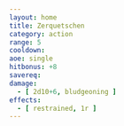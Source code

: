 ```yaml
---
layout: home
title: Zerquetschen
category: action
range: 5
cooldown: 
aoe: single
hitbonus: +8
savereq:
damage:
  - [ 2d10+6, bludgeoning ]
effects:
  - [ restrained, 1r ]
---
```

